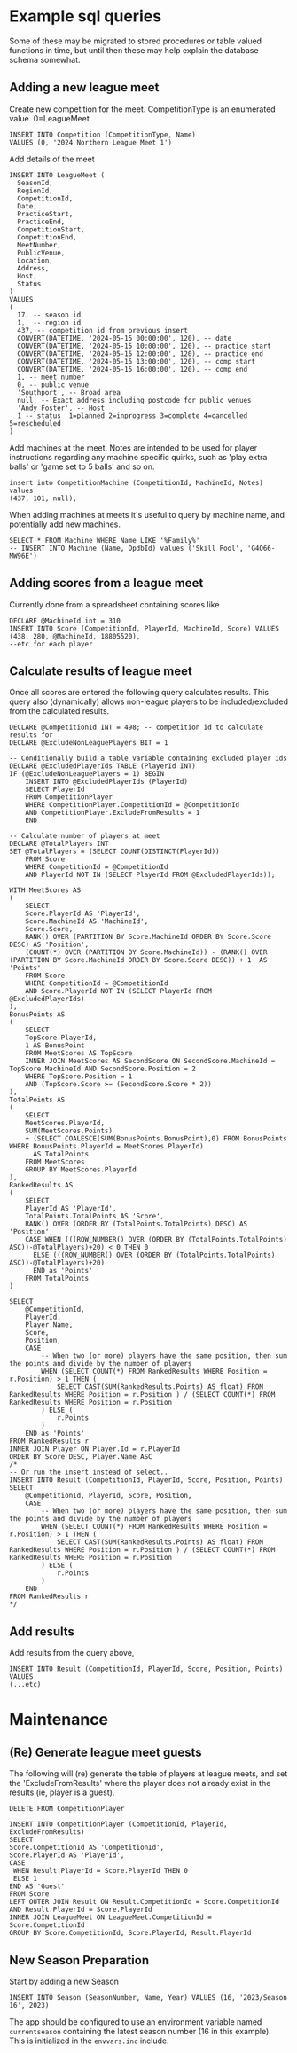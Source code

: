 # Example sql queries

Some of these may be migrated to stored procedures or table valued functions in time, but until then these may help explain the database schema somewhat.


## Adding a new league meet

Create new competition for the meet.  CompetitionType is an enumerated value. 0=LeagueMeet

```
INSERT INTO Competition (CompetitionType, Name)
VALUES (0, '2024 Northern League Meet 1')
```

Add details of the meet

```
INSERT INTO LeagueMeet (
  SeasonId, 
  RegionId, 
  CompetitionId, 
  Date,   
  PracticeStart, 
  PracticeEnd, 
  CompetitionStart, 
  CompetitionEnd, 
  MeetNumber, 
  PublicVenue, 
  Location, 
  Address,
  Host, 
  Status
)
VALUES
(
  17, -- season id
  1,  -- region id
  437, -- competition id from previous insert
  CONVERT(DATETIME, '2024-05-15 00:00:00', 120), -- date
  CONVERT(DATETIME, '2024-05-15 10:00:00', 120), -- practice start
  CONVERT(DATETIME, '2024-05-15 12:00:00', 120), -- practice end
  CONVERT(DATETIME, '2024-05-15 13:00:00', 120), -- comp start
  CONVERT(DATETIME, '2024-05-15 16:00:00', 120), -- comp end
  1, -- meet number
  0, -- public venue
  'Southport', -- Broad area
  null, -- Exact address including postcode for public venues
  'Andy Foster', -- Host
  1 -- status  1=planned 2=inprogress 3=complete 4=cancelled 5=rescheduled
) 
```

Add machines at the meet. Notes are intended to be used for player instructions regarding any machine specific quirks, such as 'play extra balls' or 'game set to 5 balls' and so on.

```
insert into CompetitionMachine (CompetitionId, MachineId, Notes) values
(437, 101, null),
```

When adding machines at meets it's useful to query by machine name, and potentially add new machines.

```
SELECT * FROM Machine WHERE Name LIKE '%Family%'
-- INSERT INTO Machine (Name, OpdbId) values ('Skill Pool', 'G4O66-MW96E')
```

## Adding scores from a league meet

Currently done from a spreadsheet containing scores like

```
DECLARE @MachineId int = 310
INSERT INTO Score (CompetitionId, PlayerId, MachineId, Score) VALUES 
(438, 280, @MachineId, 18805520), 
--etc for each player
```

## Calculate results of league meet

Once all scores are entered the following query calculates results.
This query also (dynamically) allows non-league players to be included/excluded from the calculated results.

```
DECLARE @CompetitionId INT = 498; -- competition id to calculate results for
DECLARE @ExcludeNonLeaguePlayers BIT = 1

-- Conditionally build a table variable containing excluded player ids
DECLARE @ExcludedPlayerIds TABLE (PlayerId INT)
IF (@ExcludeNonLeaguePlayers = 1) BEGIN
	INSERT INTO @ExcludedPlayerIds (PlayerId) 
	SELECT PlayerId 
	FROM CompetitionPlayer
	WHERE CompetitionPlayer.CompetitionId = @CompetitionId
	AND CompetitionPlayer.ExcludeFromResults = 1
	END

-- Calculate number of players at meet
DECLARE @TotalPlayers INT
SET @TotalPlayers = (SELECT COUNT(DISTINCT(PlayerId))
	FROM Score 
	WHERE CompetitionId = @CompetitionId
	AND PlayerId NOT IN (SELECT PlayerId FROM @ExcludedPlayerIds));

WITH MeetScores AS
(
	SELECT
	Score.PlayerId AS 'PlayerId',
	Score.MachineId AS 'MachineId',
	Score.Score,
	RANK() OVER (PARTITION BY Score.MachineId ORDER BY Score.Score DESC) AS 'Position',
	(COUNT(*) OVER (PARTITION BY Score.MachineId)) - (RANK() OVER (PARTITION BY Score.MachineId ORDER BY Score.Score DESC)) + 1  AS 'Points'
	FROM Score
	WHERE CompetitionId = @CompetitionId
	AND Score.PlayerId NOT IN (SELECT PlayerId FROM @ExcludedPlayerIds)
),
BonusPoints AS
(
	SELECT
	TopScore.PlayerId,
	1 AS BonusPoint
	FROM MeetScores AS TopScore
	INNER JOIN MeetScores AS SecondScore ON SecondScore.MachineId = TopScore.MachineId AND SecondScore.Position = 2
	WHERE TopScore.Position = 1
	AND (TopScore.Score >= (SecondScore.Score * 2))
),
TotalPoints AS
(
	SELECT
	MeetScores.PlayerId,
	SUM(MeetScores.Points)
	+ (SELECT COALESCE(SUM(BonusPoints.BonusPoint),0) FROM BonusPoints WHERE BonusPoints.PlayerId = MeetScores.PlayerId)
	  AS TotalPoints
	FROM MeetScores
	GROUP BY MeetScores.PlayerId
),
RankedResults AS
(
	SELECT
	PlayerId AS 'PlayerId',
	TotalPoints.TotalPoints AS 'Score',
	RANK() OVER (ORDER BY (TotalPoints.TotalPoints) DESC) AS 'Position',
	CASE WHEN (((ROW_NUMBER() OVER (ORDER BY (TotalPoints.TotalPoints) ASC))-@TotalPlayers)+20) < 0 THEN 0 
	  ELSE (((ROW_NUMBER() OVER (ORDER BY (TotalPoints.TotalPoints) ASC))-@TotalPlayers)+20) 
	  END as 'Points'
	FROM TotalPoints
)

SELECT
	@CompetitionId,
	PlayerId,
	Player.Name,
	Score,
	Position,
	CASE
	    -- When two (or more) players have the same position, then sum the points and divide by the number of players
		WHEN (SELECT COUNT(*) FROM RankedResults WHERE Position = r.Position) > 1 THEN (
			SELECT CAST(SUM(RankedResults.Points) AS float) FROM RankedResults WHERE Position = r.Position ) / (SELECT COUNT(*) FROM RankedResults WHERE Position = r.Position
		) ELSE (
		    r.Points
		)
	END as 'Points'
FROM RankedResults r
INNER JOIN Player ON Player.Id = r.PlayerId
ORDER BY Score DESC, Player.Name ASC
/*
-- Or run the insert instead of select..
INSERT INTO Result (CompetitionId, PlayerId, Score, Position, Points) 
SELECT
	@CompetitionId, PlayerId, Score, Position, 
	CASE
	    -- When two (or more) players have the same position, then sum the points and divide by the number of players
		WHEN (SELECT COUNT(*) FROM RankedResults WHERE Position = r.Position) > 1 THEN (
			SELECT CAST(SUM(RankedResults.Points) AS float) FROM RankedResults WHERE Position = r.Position ) / (SELECT COUNT(*) FROM RankedResults WHERE Position = r.Position
		) ELSE (
		    r.Points
		)
	END 
FROM RankedResults r
*/
```

## Add results
Add results from the query above, 
```
INSERT INTO Result (CompetitionId, PlayerId, Score, Position, Points) VALUES
(...etc)
```


# Maintenance

## (Re) Generate league meet guests

The following will (re) generate the table of players at league meets, and set the 'ExcludeFromResults' where the player does not already exist in the results (ie, player is a guest). 
```
DELETE FROM CompetitionPlayer

INSERT INTO CompetitionPlayer (CompetitionId, PlayerId, ExcludeFromResults)
SELECT
Score.CompetitionId AS 'CompetitionId',
Score.PlayerId AS 'PlayerId',
CASE 
 WHEN Result.PlayerId = Score.PlayerId THEN 0
 ELSE 1
END AS 'Guest'
FROM Score
LEFT OUTER JOIN Result ON Result.CompetitionId = Score.CompetitionId AND Result.PlayerId = Score.PlayerId
INNER JOIN LeagueMeet ON LeagueMeet.CompetitionId = Score.CompetitionId
GROUP BY Score.CompetitionId, Score.PlayerId, Result.PlayerId
```

## New Season Preparation

Start by adding a new Season  
```
INSERT INTO Season (SeasonNumber, Name, Year) VALUES (16, '2023/Season 16', 2023)
```
The app should be configured to use an environment variable named `currentseason` containing the latest season number (16 in this example). This is initialized in the `envvars.inc` include.



